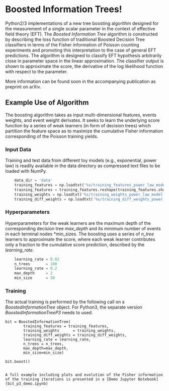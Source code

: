 # Boosted Information Trees!

Python2/3 implementations of a new tree boosting algorithm designed for the measurement of a single scalar parameter in the context of effective field theory (EFT). The *Boosted Information Tree* algorithm is constructed by describing the loss function of traditional Boosted Decision Tree classifiers in terms of the Fisher information of Poisson counting experiments and promoting this interpretation to the case of general EFT predictions. The algorithm is designed to classify EFT  hypothesis arbitrarily close in parameter space in the linear approximation. The classifier output is shown to approximate the score, the derivative of the log likelihood function with respect to the parameter.

More information can be found soon in the accompanying publication as preprint on arXiv.

## Example Use of Algorithm

The boosting algorithm takes as input multi-dimensional features, events weights, and event weight derivates. It seeks to learn the underlying score function by a series of weak learners (in form of decision trees) which partition the feature space as to maximize the cumulative Fisher information corresponding of the Poisson training yields.

### Input Data

Training and test data from different toy models (e.g., exponential, power law) is readily available in the data directory as compressed text files to be loaded with NumPy.

```python
    data_dir = 'data'
    training_features = np.loadtxt('%s/training_features_power_law_model.txt.gz' % data_dir)
    training_features = training_features.reshape(training_features.shape[0], -1)
    training_weights = np.loadtxt('%s/training_weights_power_law_model.txt.gz' % data_dir)
    training_diff_weights = np.loadtxt('%s/training_diff_weights_power_law_model.txt.gz' % data_dir)
```

### Hyperparameters

Hyperparameters for the weak learners are the maximum depth of the corresponding decision tree *max_depth* and its minimum number of events in each terminal nodes *min_sizes. The boosting uses a series of *n_tree* learners to approximate the score, where each weak learner contributes only a fraction to the cumulative score prediction, described by the *learning_rate*.

```python
    learning_rate = 0.02
    n_trees       = 100
    learning_rate = 0.2 
    max_depth     = 2
    min_size      = 50
```

### Training

The actual training is performed by the following call on a *BoostedInformationTree* object. For Python3, the separate version *BoostedInformationTreeP3* needs to used.

    bit = BoostedInformationTree(
            training_features = training_features,
            training_weights      = training_weights, 
            training_diff_weights = training_diff_weights, 
            learning_rate = learning_rate, 
            n_trees = n_trees,
            max_depth=max_depth,
            min_size=min_size)

    bit.boost()
```

A full example including plots and evolution of the Fisher information of the training iterations is presented in a [Demo Jupyter Notebook](bit_p3_demo.ipynb)